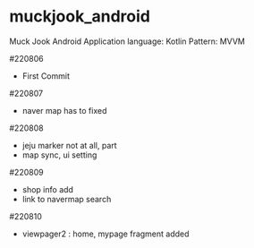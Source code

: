 # muckjook_android
Muck Jook Android Application
language: Kotlin
Pattern: MVVM

#220806
- First Commit

#220807
- naver map has to fixed

#220808
- jeju marker not at all, part
- map sync, ui setting

#220809
- shop info add
- link to navermap search

#220810
- viewpager2 : home, mypage fragment added
